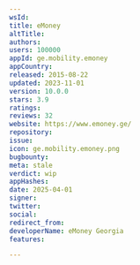 ```yaml
---
wsId: 
title: eMoney
altTitle: 
authors: 
users: 100000
appId: ge.mobility.emoney
appCountry: 
released: 2015-08-22
updated: 2023-11-01
version: 10.0.0
stars: 3.9
ratings: 
reviews: 32
website: https://www.emoney.ge/
repository: 
issue: 
icon: ge.mobility.emoney.png
bugbounty: 
meta: stale
verdict: wip
appHashes: 
date: 2025-04-01
signer: 
twitter: 
social: 
redirect_from: 
developerName: eMoney Georgia
features: 

---
```


